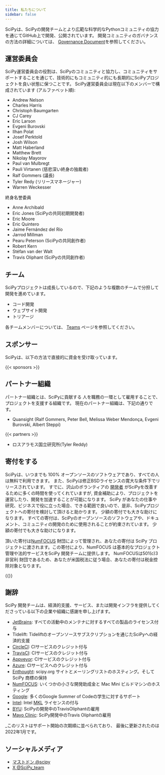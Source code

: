 ```yaml
---
title: 私たちについて
sidebar: false
---
```


SciPyは、SciPyの開発チームとより広範な科学的なPythonコミュニティの協力を通じてGitHub上で開発、公開されています。 開発コミュニティのガバナンスの方法の詳細については、
[Governance Document](https://docs.scipy.org/doc/scipy/dev/governance.html)を参照してください。

## 運営委員会

SciPy運営委員会の役割は、SciPyのコミュニティと協力し、コミュニティをサポートすることを通じて、技術的にもコミュニティ的にも長期的にSciPyプロジェクトを良い状態に保つことです。 SciPy運営委員会は現在以下のメンバーで構成されています (アルファベット順):

- Andrew Nelson
- Charles Harris
- Christoph Baumgarten
- CJ Carey
- Eric Larson
- Evgeni Burovski
- Ilhan Polat
- Josef Perktold
- Josh Wilson
- Matt Haberland
- Matthew Brett
- Nikolay Mayorov
- Paul van Mulbregt
- Pauli Virtanen (慈悲深い終身の独裁者)
- Ralf Gommers (議長)
- Tyler Redy (リリースマネージャー)
- Warren Weckesser

終身名誉委員

- Anne Archibald
- Eric Jones (SciPyの共同初期開発者)
- Eric Moore
- Eric Quintero
- Jaime Fernández del Río
- Jarrod Millman
- Pearu Peterson (SciPyの共同創作者)
- Robert Kern
- Stéfan van der Walt
- Travis Oliphant (SciPyの共同創作者)

## チーム

SciPyプロジェクトは成長しているので、下記のような複数のチームで分担して開発を進めています。

- コード開発
- ウェブサイト開発
- トリアージ

各チームメンバーについては、 [Teams](/teams) ページを参照してください。

## スポンサー

SciPyは、以下の方法で直接的に資金を受け取っています。

{{< sponsors >}}

## パートナー組織

パートナー組織とは、SciPyに貢献する
人を職務の一環として雇用することで、プロジェクトを支援する組織です。 現在のパートナー組織は、下記の通りです。

- Quansight (Ralf Gommers, Peter Bell, Melissa Weber Mendonça,
  Evgeni Burovski, Albert Steppi)

{{< partners >}}

- ロスアラモス国立研究所(Tyler Reddy)

## 寄付をする

SciPyは、いつまでも 100% オープンソースのソフトウェアであり、すべての人は無料で利用できます。
また、SciPyは修正BSDライセンスの寛大な条件下でリリースされています。 すでに、沢山のボランティアの
[開発者](https://github.com/scipy/scipy/graphs/contributors)
がSciPyを改善するために多くの時間を使ってくれていますが, 資金補助により、プロジェクトを運営したり、開発を加速することが可能になります。 SciPy があなたの仕事や研究、ビジネスで役に立った場合、できる範囲で良いので、是非、SciPyプロジェクトへの寄付を検討して頂けると助かります。 少額の寄付でも大きな助けになります。 すべての寄付は、SciPyのオープンソースのソフトウェアや、ドキュメント、コミュニティの開発のために使用されることが約束されています。 少額の寄付でも大きな助けになります。

頂いた寄付は[NumFOCUS](https://numfocus.org) 財団によって管理され、あなたの寄付は SciPy プロジェクトに渡されます。この寄付により、NumFOCUS は基本的なプロジェクト管理や法的サービスをSciPy 開発チームに提供します。 NumFOCUSは501(c)3非営利
財団であるため、あなたが米国税法に従う場合、あなたの寄付は税金控除対象となります。

{{<opencollective>}}

## 謝辞

SciPy 開発チームは、経済的支援、サービス、または開発インフラを提供してくださっている以下の企業や組織に感謝を申し上げます。

- [JetBrains](https://jb.gg/OpenSourceSupport): すべての活動中のメンテナに対するすべての製品のライセンス付与
- Tidelift:
  Tideliftのオープンソースサブスクリプションを通じたSciPyへの経済的支援
- [CircleCI](https://circleci.com): CIサービスのクレジット付与
- [TravisCI](https://travis-ci.com): CIサービスのクレジット付与
- [Appveyor](https://ci.appveyor.com): CIサービスのクレジット付与
- [Azure](https://dev.azure.com): CIサービスへのクレジット付与
- [Enthought](https://www.enthought.com): scipy.org サイトとメーリングリストのホスティング。そしてSciPy 商標の保持
- [NumFOCUS](https://numfocus.org): いくつかの小さな開発助成金と Mac Mini ビルドマシンのホスティング
- [Google](https://google.com): 多くのGoogle Summer of Codeの学生に対するサポート
- [Intel](https://www.intel.com): Intel
  [MKL](https://software.intel.com/en-us/intel-mkl/) ライセンスの付与
- [BYU](https://www.byu.edu): SciPyの開発中のTravisOliphantの雇用
- [Mayo Clinic](https://www.mayoclinic.org): SciPy開発中のTravis Oliphantの雇用

_このリストはサポート開始の次期順に並べられており、
最後に更新されたのは2022年1月です。

<a name="social-media"></a>

## ソーシャルメディア

- [マストドン @scipy](https://mastodon.social/@scipy@fosstodon.org)
- [X @SciPy_team](https://x.com/scipy_team)
